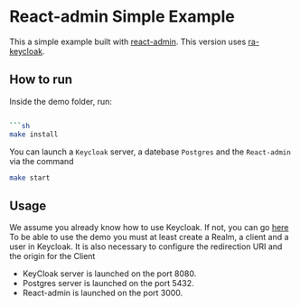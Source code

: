 # React-admin Simple Example

This a simple example built with [react-admin](https://github.com/marmelab/react-admin).
This version uses [ra-keycloak](https://github.com/marmelab/ra-keycloak).

## How to run

Inside the demo folder, run:

```sh

```sh
make install
```

You can launch a `Keycloak` server, a datebase `Postgres` and the `React-admin` via the command 

```sh
make start
```

## Usage
We assume you already know how to use Keycloak. If not, you can go [here](https://www.keycloak.org/guides)
To be able to use the demo you must at least create a Realm, a client and a user in Keycloak.
It is also necessary to configure the redirection URI and the origin for the Client
- KeyCloak server is launched on the port 8080.
- Postgres server is launched on the port 5432.
- React-admin is launched on the port 3000.
